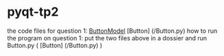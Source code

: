 # pyqt-tp2
the code files for question 1: 
[ButtonModel](/ButtonModel.py)
[Button] (/Button.py) 
how to run the program on question 1: put the two files above in a dossier and run Button.py ( [Button] (/Button.py) )

